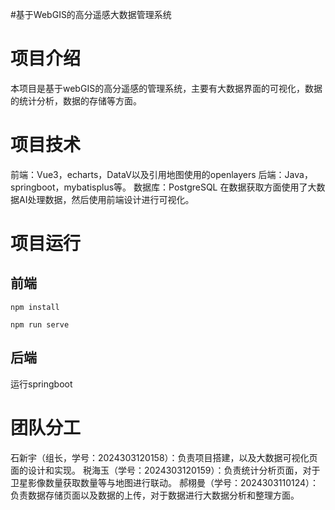 #基于WebGIS的高分遥感大数据管理系统
# 项目介绍
本项目是基于webGIS的高分遥感的管理系统，主要有大数据界面的可视化，数据的统计分析，数据的存储等方面。
# 项目技术
前端：Vue3，echarts，DataV以及引用地图使用的openlayers
后端：Java，springboot，mybatisplus等。
数据库：PostgreSQL
在数据获取方面使用了大数据AI处理数据，然后使用前端设计进行可视化。
# 项目运行
## 前端
```
npm install
```
```
npm run serve
```
## 后端
运行springboot
# 团队分工
石新宇（组长，学号：2024303120158）：负责项目搭建，以及大数据可视化页面的设计和实现。
税海玉（学号：2024303120159）：负责统计分析页面，对于卫星影像数量获取数量等与地图进行联动。
郝栩曼（学号：2024303110124）：负责数据存储页面以及数据的上传，对于数据进行大数据分析和整理方面。
